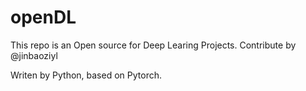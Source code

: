 # openDL
This repo is an Open source for Deep Learing Projects.
Contribute by @jinbaoziyl

Writen by Python, based on Pytorch.

